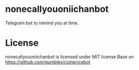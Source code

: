# nonecallyouoniichanbot
Telegram bot to remind you at time.
# License
nonecallyouoniichanbot is licensed under MIT license
Base on https://github.com/gumblex/coinpricebot
